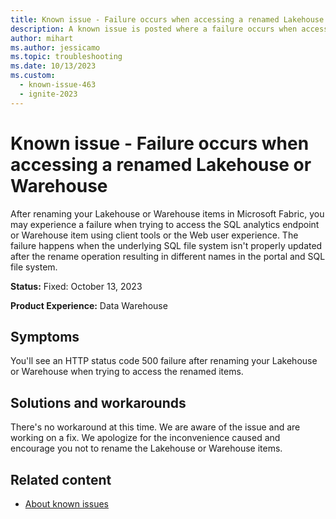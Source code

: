 ```yaml
---
title: Known issue - Failure occurs when accessing a renamed Lakehouse or Warehouse
description: A known issue is posted where a failure occurs when accessing a renamed Lakehouse or Warehouse
author: mihart
ms.author: jessicamo
ms.topic: troubleshooting
ms.date: 10/13/2023
ms.custom:
  - known-issue-463
  - ignite-2023
---
```


# Known issue - Failure occurs when accessing a renamed Lakehouse or Warehouse

After renaming your Lakehouse or Warehouse items in Microsoft Fabric, you may experience a failure when trying to access the SQL analytics endpoint or Warehouse item using client tools or the Web user experience. The failure happens when the underlying SQL file system isn't properly updated after the rename operation resulting in different names in the portal and SQL file system.

**Status:** Fixed: October 13, 2023

**Product Experience:** Data Warehouse

## Symptoms

You'll see an HTTP status code 500 failure after renaming your Lakehouse or Warehouse when trying to access the renamed items.

## Solutions and workarounds

There's no workaround at this time. We are aware of the issue and are working on a fix. We apologize for the inconvenience caused and encourage you not to rename the Lakehouse or Warehouse items.

## Related content

- [About known issues](https://support.fabric.microsoft.com/known-issues)
